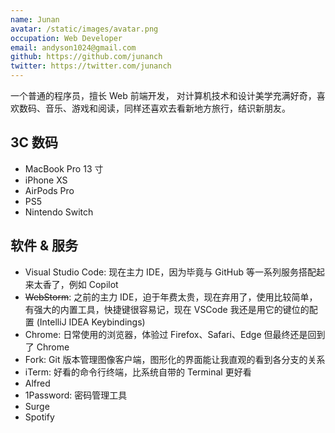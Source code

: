 ```yaml
---
name: Junan
avatar: /static/images/avatar.png
occupation: Web Developer
email: andyson1024@gmail.com
github: https://github.com/junanch
twitter: https://twitter.com/junanch
---
```


一个普通的程序员，擅长 Web 前端开发， 对计算机技术和设计美学充满好奇，喜欢数码、音乐、游戏和阅读，同样还喜欢去看新地方旅行，结识新朋友。

## 3C 数码

- MacBook Pro 13 寸
- iPhone XS
- AirPods Pro
- PS5
- Nintendo Switch

## 软件 & 服务

- Visual Studio Code: 现在主力 IDE，因为毕竟与 GitHub 等一系列服务搭配起来太香了，例如 Copilot
- ~~WebStorm~~: 之前的主力 IDE，迫于年费太贵，现在弃用了，使用比较简单，有强大的内置工具，快捷键很容易记，现在 VSCode 我还是用它的键位的配置 (IntelliJ IDEA Keybindings)
- Chrome: 日常使用的浏览器，体验过 Firefox、Safari、Edge 但最终还是回到了 Chrome
- Fork: Git 版本管理图像客户端，图形化的界面能让我直观的看到各分支的关系
- iTerm: 好看的命令行终端，比系统自带的 Terminal 更好看
- Alfred
- 1Password: 密码管理工具
- Surge
- Spotify
